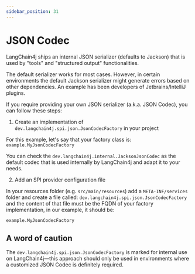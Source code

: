 ```yaml
---
sidebar_position: 31
---
```


# JSON Codec

LangChain4j ships an internal JSON serializer (defaults to Jackson) that is used by "tools" and "structured output" functionalities.

The default serializer works for most cases. However, in certain environments the default Jackson serializer might generate errors based on other dependencies. An example has been developers of Jetbrains/IntelliJ plugins.

If you require providing your own JSON serializer (a.k.a. JSON Codec), you can follow these steps:

1. Create an implementation of `dev.langchain4j.spi.json.JsonCodecFactory` in your project

For this example, let's say that your factory class is: `example.MyJsonCodecFactory`

You can check the `dev.langchain4j.internal.JacksonJsonCodec` as the default codec that is used internally by LangChain4j and adapt it to your needs.

2. Add an SPI provider configuration file

In your resources folder (e.g. `src/main/resources`) add a `META-INF/services` folder and create a file called: `dev.langchain4j.spi.json.JsonCodecFactory` and the content of that file must be the FQDN of your factory implementation, in our example, it should be:

```
example.MyJsonCodecFactory
```

## A word of caution

The `dev.langchain4j.spi.json.JsonCodecFactory` is marked for internal use on LangChain4j—this approach should only be used in environments where a customized JSON Codec is definitely required.

